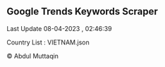 

## Google Trends Keywords Scraper 
 
Last Update 08-04-2023 , 02:46:39

Country List :
VIETNAM.json



© Abdul Muttaqin 
